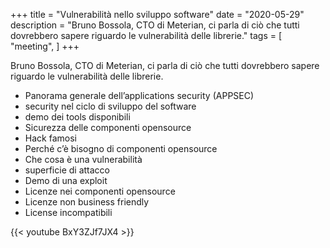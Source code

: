 +++
title = "Vulnerabilità nello sviluppo software"
date = "2020-05-29"
description = "Bruno Bossola, CTO di Meterian, ci parla di ciò che tutti dovrebbero sapere riguardo le vulnerabilità delle librerie."
tags = [
    "meeting",
]
+++

Bruno Bossola, CTO di Meterian, ci parla di ciò che tutti dovrebbero sapere riguardo le vulnerabilità delle librerie.

- Panorama generale dell’applications security (APPSEC)
- security nel ciclo di sviluppo del software
- demo dei tools disponibili
- Sicurezza delle componenti opensource
- Hack famosi
- Perché c’è bisogno di componenti opensource
- Che cosa è una vulnerabilità
- superficie di attacco
- Demo di una exploit
- Licenze nei componenti opensource
- Licenze non business friendly
- License incompatibili

{{< youtube BxY3ZJf7JX4 >}}